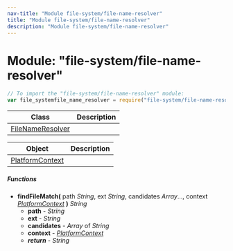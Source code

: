 ```yaml
---
nav-title: "Module file-system/file-name-resolver"
title: "Module file-system/file-name-resolver"
description: "Module file-system/file-name-resolver"
---
```

# Module: "file-system/file-name-resolver"

``` JavaScript
// To import the "file-system/file-name-resolver" module:
var file_systemfile_name_resolver = require("file-system/file-name-resolver");
```

Class | Description
------|------------
[FileNameResolver](../../file-system/file-name-resolver/FileNameResolver.md) | 

Object | Description
------|------------
[PlatformContext](../../file-system/file-name-resolver/PlatformContext.md) | 

##### Functions
 - **findFileMatch(** path _String_, ext _String_, candidates _Array_..., context [_PlatformContext_](../../file-system/file-name-resolver/PlatformContext.md) **)** _String_
   - **path** - _String_
   - **ext** - _String_
   - **candidates** - _Array_ of _String_
   - **context** - [_PlatformContext_](../../file-system/file-name-resolver/PlatformContext.md)
   - _**return**_ - _String_